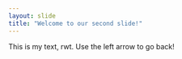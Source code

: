 ```yaml
---
layout: slide
title: "Welcome to our second slide!"
---
```

This is my text, rwt.
Use the left arrow to go back!
